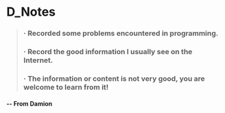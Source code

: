 D_Notes
==========

> ### · Recorded some problems encountered in programming.
> ### · Record the good information I usually see on the Internet.
> ### · The information or content is not very good, you are welcome to learn from it!

#### -- From Damion
